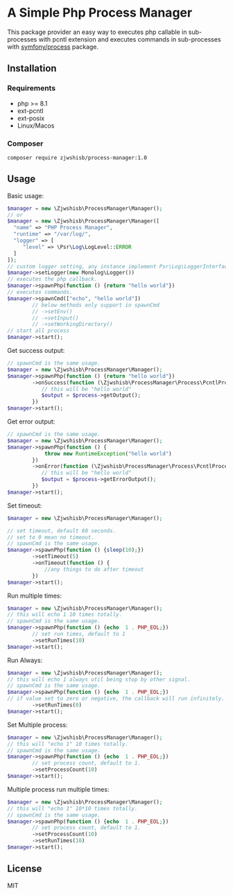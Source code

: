 # A Simple Php Process Manager
This package provider an easy way to executes php callable in sub-processes with pcntl extension and executes commands in sub-processes
with [symfony/process](https://github.com/symfony/process) package.

## Installation

### Requirements
* php >= 8.1
* ext-pcntl
* ext-posix
* Linux/Macos

### Composer
```shell
composer require zjwshisb/process-manager:1.0
```

## Usage

Basic usage:

```php
$manager = new \Zjwshisb\ProcessManager\Manager();
// or
$manager = new \Zjwshisb\ProcessManager\Manager([
  "name" => "PHP Process Manager",
  "runtime" => "/var/log/",
  "logger" => [
     "level" => \Psr\Log\LogLevel::ERROR
  ]
]);
// custom logger setting, any instance implement Psr\Log\LoggerInterface support
$manager->setLogger(new Monolog\Logger())
// executes the php callback.
$manager->spawnPhp(function () {return "hello world"})
// executes commands.
$manager->spawnCmd(["echo", "hello world"])
        // below methods only support in spawnCmd
        // ->setEnv()
        // ->setInput()
        // ->setWorkingDirectory()
// start all process
$manager->start();
```
Get success output:

```php
// spawnCmd is the same usage.
$manager = new \Zjwshisb\ProcessManager\Manager();
$manager->spawnPhp(function () {return "hello world"})
        ->onSuccess(function (\Zjwshisb\ProcessManager\Process\PcntlProcess $process) {
           // this will be "hello world"
           $output = $process->getOutput();
        })
$manager->start();
```
Get error output:

```php
// spawnCmd is the same usage.
$manager = new \Zjwshisb\ProcessManager\Manager();
$manager->spawnPhp(function () {
            throw new RuntimeException("hello world")
        })
        ->onError(function (\Zjwshisb\ProcessManager\Process\PcntlProcess $process) {
           // this will be "hello world"
           $output = $process->getErrorOutput();
        })
$manager->start();
```

Set timeout:

```php
$manager = new \Zjwshisb\ProcessManager\Manager();

// set timeout, default 60 seconds.
// set to 0 mean no timeout.
// spawnCmd is the same usage.
$manager->spawnPhp(function () {sleep(10);})
        ->setTimeout(5)
        ->onTimeout(function () {
            //any things to do after timeout
        })
$manager->start();
```


Run multiple times: 

```php
$manager = new \Zjwshisb\ProcessManager\Manager();
// this will echo 1 10 times totally.
// spawnCmd is the same usage.
$manager->spawnPhp(function () {echo  1 . PHP_EOL;})
        // set run times, default to 1
        ->setRunTimes(10)
$manager->start();
```

Run Always:

```php
$manager = new \Zjwshisb\ProcessManager\Manager();
// this will echo 1 always util being stop by other signal.
// spawnCmd is the same usage. 
$manager->spawnPhp(function () {echo  1 . PHP_EOL;})
// if value set to zero or negative, the callback will run infinitely.
        ->setRunTimes(0)
$manager->start();
```

Set Multiple process:

```php
$manager = new \Zjwshisb\ProcessManager\Manager();
// this will "echo 1" 10 times totally.
// spawnCmd is the same usage.
$manager->spawnPhp(function () {echo  1 . PHP_EOL;})
        // set process count, default to 1.
        ->setProcessCount(10)
$manager->start();
```

Multiple process run multiple times:

```php
$manager = new \Zjwshisb\ProcessManager\Manager();
// this will "echo 1" 10*10 times totally.
// spawnCmd is the same usage.
$manager->spawnPhp(function () {echo  1 . PHP_EOL;})
        // set process count, default to 1.
        ->setProcessCount(10)
        ->setRunTimes(10)
$manager->start();
```

## License

MIT